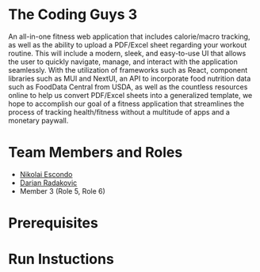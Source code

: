 # The Coding Guys 3

An all-in-one fitness web application that includes calorie/macro tracking, as well as the ability to upload a PDF/Excel sheet regarding your workout routine. This will include a modern, sleek, and easy-to-use UI that allows the user to quickly navigate, manage, and interact with the application seamlessly. With the utilization of frameworks such as React, component libraries such as MUI and NextUI, an API to incorporate food nutrition data such as FoodData Central from USDA, as well as the countless resources online to help us convert PDF/Excel sheets into a generalized template, we hope to accomplish our goal of a fitness application that streamlines the process of tracking health/fitness without a multitude of apps and a monetary paywall.

# Team Members and Roles

* [Nikolai Escondo](https://github.com/nescondo/CIS350-HW2-Escondo)
* [Darian Radakovic](https://github.com/Darian461/CIS350-HW2-Radakovic)
* Member 3 (Role 5, Role 6)

# Prerequisites

# Run Instuctions
